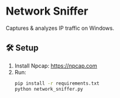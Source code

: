 # Network Sniffer
Captures & analyzes IP traffic on Windows.

## 🛠 Setup
1. Install Npcap: https://npcap.com
2. Run:
   ```bash
   pip install -r requirements.txt
   python network_sniffer.py